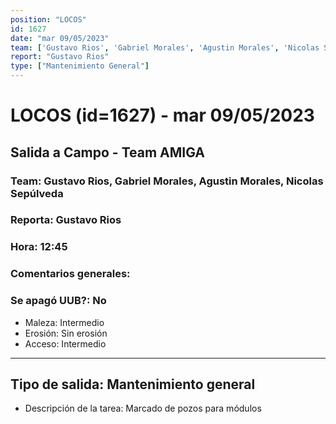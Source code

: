 ```yaml
---
position: "LOCOS"
id: 1627
date: "mar 09/05/2023"
team: ['Gustavo Rios', 'Gabriel Morales', 'Agustin Morales', 'Nicolas Sepúlveda']
report: "Gustavo Rios"
type: ["Mantenimiento General"]
---
```


# LOCOS (id=1627) - mar 09/05/2023
## Salida a Campo - Team AMIGA
### Team: Gustavo Rios, Gabriel Morales, Agustin Morales, Nicolas Sepúlveda
### Reporta: Gustavo Rios
### Hora: 12:45
### Comentarios generales: 
### Se apagó UUB?: No 
- Maleza: Intermedio
- Erosión: Sin erosión
- Acceso: Intermedio
---------
## Tipo de salida: Mantenimiento general
   - Descripción de la tarea: Marcado de pozos para módulos
